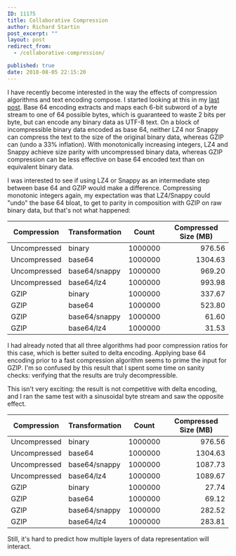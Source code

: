 ```yaml
---
ID: 11175
title: Collaborative Compression
author: Richard Startin
post_excerpt: ""
layout: post
redirect_from:
  - /collaborative-compression/

published: true
date: 2018-08-05 22:15:20
---
```

I have recently become interested in the way the effects of compression algorithms and text encoding compose. I started looking at this in my <a href="https://richardstartin.github.io/posts/obfuscated-compressibility/" rel="noopener" target="_blank">last post</a>. Base 64 encoding extracts and maps each 6-bit subword of a byte stream to one of 64 possible bytes, which is guaranteed to waste 2 bits per byte, but can encode any binary data as UTF-8 text. On a block of incompressible binary data encoded as base 64, neither LZ4 nor Snappy can compress the text to the size of the original binary data, whereas GZIP can (undo a 33% inflation). With monotonically increasing integers, LZ4 and Snappy achieve size parity with uncompressed binary data, whereas GZIP compression can be less effective on base 64 encoded text than on equivalent binary data.

I was interested to see if using LZ4 or Snappy as an intermediate step between base 64 and GZIP would make a difference. Compressing monotonic integers again, my expectation was that LZ4/Snappy could "undo" the base 64 bloat, to get to parity in composition with GZIP on raw binary data, but that's not what happened:

<div class="table-holder">
<table class="table table-bordered table-hover table-condensed">
<thead><tr><th>Compression</th>
<th>Transformation</th>
<th>Count</th>
<th>Compressed Size (MB)</th>
</tr></thead>
<tbody><tr>
<td>Uncompressed</td>
<td>binary</td>
<td align="right">1000000</td>
<td align="right">976.56</td>
</tr>
<tr>
<td>Uncompressed</td>
<td>base64</td>
<td align="right">1000000</td>
<td align="right">1304.63</td>
</tr>
<tr>
<td>Uncompressed</td>
<td>base64/snappy</td>
<td align="right">1000000</td>
<td align="right">969.20</td>
</tr>
<tr>
<td>Uncompressed</td>
<td>base64/lz4</td>
<td align="right">1000000</td>
<td align="right">993.98</td>
</tr>
<tr>
<td>GZIP</td>
<td>binary</td>
<td align="right">1000000</td>
<td align="right">337.67</td>
</tr>
<tr>
<td>GZIP</td>
<td>base64</td>
<td align="right">1000000</td>
<td align="right">523.80</td>
</tr>
<tr>
<td>GZIP</td>
<td>base64/snappy</td>
<td align="right">1000000</td>
<td align="right">61.60</td>
</tr>
<tr>
<td>GZIP</td>
<td>base64/lz4</td>
<td align="right">1000000</td>
<td align="right">31.53</td>
</tr>
</tbody></table>
</div>   

I had already noted that all three algorithms had poor compression ratios for this case, which is better suited to delta encoding. Applying base 64 encoding prior to a fast compression algorithm seems to prime the input for GZIP. I'm so confused by this result that I spent some time on sanity checks: verifying that the results are truly decompressible. 

This isn't very exciting: the result is not competitive with delta encoding, and I ran the same test with a sinusoidal byte stream and saw the opposite effect.

<div class="table-holder">
<table class="table table-bordered table-hover table-condensed">
<thead><tr><th title="Field #1">Compression</th>
<th title="Field #2">Transformation</th>
<th title="Field #3">Count</th>
<th title="Field #4">Compressed Size (MB)</th>
</tr></thead>
<tbody><tr>
<td>Uncompressed</td>
<td>binary</td>
<td align="right">1000000</td>
<td align="right">976.56</td>
</tr>
<tr>
<td>Uncompressed</td>
<td>base64</td>
<td align="right">1000000</td>
<td align="right">1304.63</td>
</tr>
<tr>
<td>Uncompressed</td>
<td>base64/snappy</td>
<td align="right">1000000</td>
<td align="right">1087.73</td>
</tr>
<tr>
<td>Uncompressed</td>
<td>base64/lz4</td>
<td align="right">1000000</td>
<td align="right">1089.67</td>
</tr>
<tr>
<td>GZIP</td>
<td>binary</td>
<td align="right">1000000</td>
<td align="right">27.74</td>
</tr>
<tr>
<td>GZIP</td>
<td>base64</td>
<td align="right">1000000</td>
<td align="right">69.12</td>
</tr>
<tr>
<td>GZIP</td>
<td>base64/snappy</td>
<td align="right">1000000</td>
<td align="right">282.52</td>
</tr>
<tr>
<td>GZIP</td>
<td>base64/lz4</td>
<td align="right">1000000</td>
<td align="right">283.81</td>
</tr>
</tbody></table>
</div>

Still, it's hard to predict how multiple layers of data representation will interact.